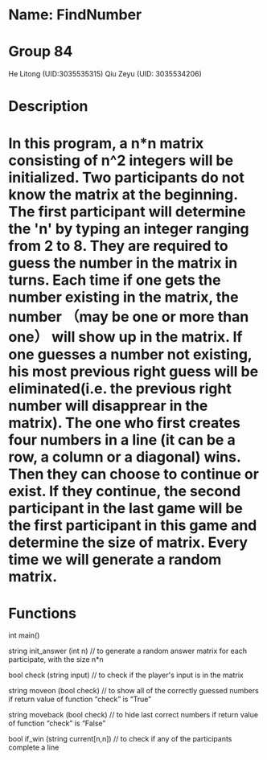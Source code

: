 # Name: FindNumber
# Group 84
  He Litong (UID:3035535315)
  Qiu Zeyu (UID: 3035534206)

# Description

# In this program, a n*n matrix consisting of n^2 integers will be initialized. Two participants do not know the matrix at the beginning. The first participant will determine the 'n' by typing an integer ranging from 2 to 8. They are required to guess the number in the matrix in turns. Each time if one gets the number existing in the matrix, the number （may be one or more than one） will show up in the matrix. If one guesses a number not existing, his most previous right guess will be eliminated(i.e. the previous right number will disapprear in the matrix). The one who first creates four numbers in a line (it can be a row, a column or a diagonal) wins. Then they can choose to continue or exist. If they continue, the second participant in the last game will be the first participant in this game and determine the size of matrix. Every time we will generate a random matrix.

# Functions

int main()

string init_answer (int n) // to generate a random answer matrix for each participate, with the size n*n

bool check (string input) // to check if the player's input is in the matrix

string moveon (bool check) // to show all of the correctly guessed numbers if return value of function “check” is “True”

string moveback (bool check) // to hide last correct numbers if return value of function “check” is “False”

bool if_win (string current[n,n]) // to check if any of the participants complete a line

